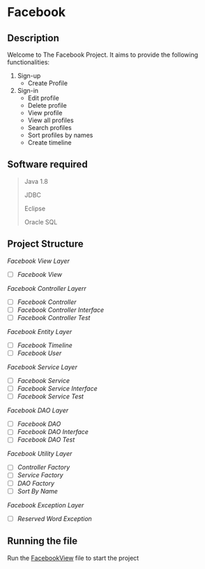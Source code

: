 # Facebook

## Description
Welcome to The Facebook Project. It aims to provide the following functionalities:
1. Sign-up
    * Create Profile
2. Sign-in
    * Edit profile
    * Delete profile
    * View profile
    * View all profiles
    * Search profiles
    * Sort profiles by names
    * Create timeline

## Software required
> Java 1.8
> 
> JDBC
> 
> Eclipse
> 
> Oracle SQL

## Project Structure
_Facebook View Layer_
   - [ ] _Facebook View_
  
_Facebook Controller Layerr_
   - [ ] _Facebook Controller_
   - [ ] _Facebook Controller Interface_
   - [ ] _Facebook Controller Test_

_Facebook Entity Layer_
   - [ ] _Facebook Timeline_
   - [ ] _Facebook User_

_Facebook Service Layer_
   - [ ] _Facebook Service_
   - [ ] _Facebook Service Interface_
   - [ ] _Facebook Service Test_

_Facebook DAO Layer_
   - [ ] _Facebook DAO_
   - [ ] _Facebook DAO Interface_
   - [ ] _Facebook DAO Test_

_Facebook Utility Layer_
   - [ ] _Controller Factory_
   - [ ] _Service Factory_
   - [ ] _DAO Factory_
   - [ ] _Sort By Name_

_Facebook Exception Layer_
   - [ ] _Reserved Word Exception_

## Running the file
Run the [FacebookView](https://github.com/Karanammamatha/foundationproject/blob/74adfedf88ca6033bb047aa9320de10c9b338008/src/facebook/view/FacebookView.java) file to start the project

